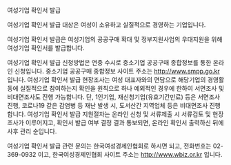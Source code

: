여성기업 확인서 발급


여성기업 확인서 발급 대상은 여성이 소유하고 실질적으로 경영하는 기업입니다.


여성기업 확인서 발급은 여성기업의 공공구매 확대 및 정부지원사업의 우대지원을 위해 여성기업 확인서를 발급합니다.


여성기업 확인서 발급 신청방법은 연중 수시로 중소기업 공공구매 종합정보를 통한 온라인 신청입니다. 중소기업 공공구매 종합정보 사이트 주소는 http://www.smpp.go.kr 입니다.
여성기업 확인서 발급 현장조사는 여성 대표자와의 면담으로 해당기업의 경영활동에 실질적으로 참여하는지 확인을 원칙으로 하나 예외적인 경우에 한하여 서면조사 및 비대면조사도 진행 가능합니다. 단, 1인기업, 재신청기업(유효기간만료) 등은 서면조사 진행, 코로나19 같은 감염병 등 재난 발생 시, 도서산간 지역업체 등은 비대면조사 진행합니다.
여성기업 확인서 발급 지원절차는 온라인 신청 및 서류제출 시 서류검토 및 현장조사가 이루어지고, 확인서 발급 여부 결정 결과 통보되면, 온라인 확인서 출력하신 뒤에 사후 관리 순입니다.


여성기업 확인서 발급 관련 문의는 한국여성경제인협회로 하시면 되고, 전화번호는 02-369-0932 이고, 한국여성경제인협회 사이트 주소는 http://www.wbiz.or.kr 입니다.